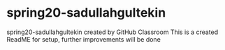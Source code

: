 # spring20-sadullahgultekin
spring20-sadullahgultekin created by GitHub Classroom
This is a created ReadME for setup, further improvements will be done
